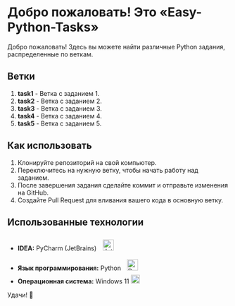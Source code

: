 # Добро пожаловать! Это «Easy-Python-Tasks»

Добро пожаловать! Здесь вы можете найти различные Python задания, распределенные по веткам.

## Ветки

1. **task1** - Ветка с заданием 1.
2. **task2** - Ветка с заданием 2.
3. **task3** - Ветка с заданием 3.
4. **task4** - Ветка с заданием 4.
5. **task5** - Ветка с заданием 5.

## Как использовать

1. Клонируйте репозиторий на свой компьютер.
2. Переключитесь на нужную ветку, чтобы начать работу над заданием.
3. После завершения задания сделайте коммит и отправьте изменения на GitHub.
4. Создайте Pull Request для вливания вашего кода в основную ветку.

## Использованные технологии

- **IDEA:** PyCharm (JetBrains) <a href="https://www.jetbrains.com/" target="_blank"><img style="margin: 10px" src="https://upload.wikimedia.org/wikipedia/en/0/08/JetBrains_beam_logo.svg" alt="JetBrains" height="25" /></a>
- **Язык программирования:** Python <a href="https://www.python.org/" target="_blank"><img style="margin: 10px" src="https://upload.wikimedia.org/wikipedia/commons/thumb/c/c3/Python-logo-notext.svg/1200px-Python-logo-notext.svg.png" alt="Python" height="25" /></a>
- **Операционная система:** Windows 11 <img src="https://upload.wikimedia.org/wikipedia/commons/e/e6/Windows_11_logo.svg" width="20"/>

Удачи! 🚀
